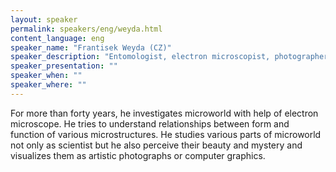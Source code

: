 ```yaml
---
layout: speaker
permalink: speakers/eng/weyda.html
content_language: eng
speaker_name: "Frantisek Weyda (CZ)"
speaker_description: "Entomologist, electron microscopist, photographer of microcosm, artist and science popularizer"
speaker_presentation: ""
speaker_when: ""
speaker_where: ""
---	
```

For more than forty years, he investigates microworld with help of electron microscope. He tries to understand relationships between form and function of various microstructures. He studies various parts of microworld not only as scientist but he also perceive their beauty and mystery and visualizes them as artistic photographs or computer graphics.